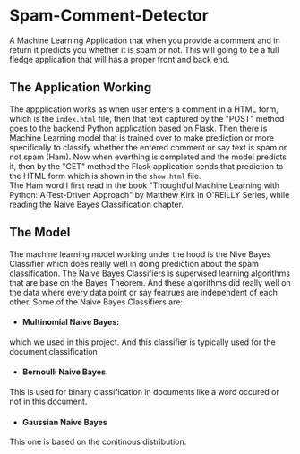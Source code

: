 # Spam-Comment-Detector
A Machine Learning Application that when you provide a comment and in return it predicts you whether it is spam or not.
This will going to be a full fledge application that will has a proper front and back end. 

## The Application Working
The appplication works as when user enters a comment in a HTML form, which is the ```index.html``` file, then that text captured by the "POST" method goes to the backend Python application based on 
Flask. Then there is Machine Learning model that is trained over to make prediction or more specifically to classify whether the entered comment or say text is 
spam or not spam (Ham). Now when everthing is completed and the model predicts it, then by the "GET" method the Flask application sends that prediction to the HTML form 
which is shown in the ```show.html``` file.\
The Ham word I first read in the book "Thoughtful Machine Learning with Python: A Test-Driven Approach" by Matthew Kirk in O'REILLY Series, while 
reading the Naive Bayes Classification chapter.

## The Model
The machine learning model working under the hood is the Nive Bayes Classifier which does really well in doing prediction about the spam classification.
The Naive Bayes Classifiers is supervised learning algorithms that are base on the Bayes Theorem. And these algorithms did really well on the data where every 
data point or say featrues are independent of each other. Some of the Naive Bayes Classifiers are:

-	#### Multinomial Naive Bayes: 
which we used in this project. And this classifier is typically used for the document classification
-	#### Bernoulli Naive Bayes.
This is used for binary classification in documents like a word occured or not in this document.
-	#### Gaussian Naive Bayes 
This one is based on the conitinous distribution.
